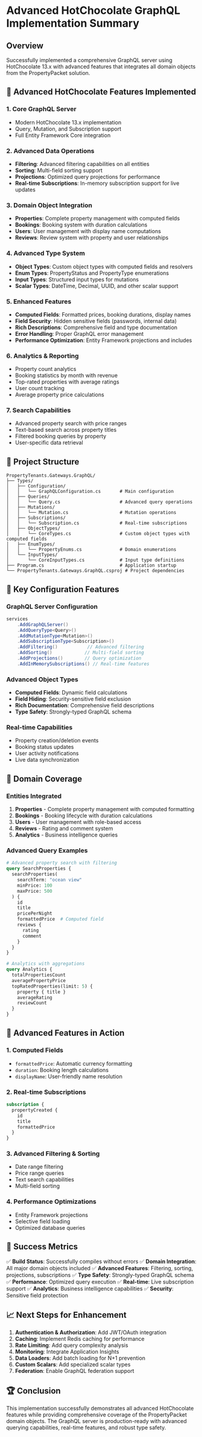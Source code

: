 # Advanced HotChocolate GraphQL Implementation Summary

## Overview
Successfully implemented a comprehensive GraphQL server using HotChocolate 13.x with advanced features that integrates all domain objects from the PropertyPacket solution.

## 🚀 Advanced HotChocolate Features Implemented

### 1. **Core GraphQL Server**
- Modern HotChocolate 13.x implementation
- Query, Mutation, and Subscription support
- Full Entity Framework Core integration

### 2. **Advanced Data Operations**
- **Filtering**: Advanced filtering capabilities on all entities
- **Sorting**: Multi-field sorting support
- **Projections**: Optimized query projections for performance
- **Real-time Subscriptions**: In-memory subscription support for live updates

### 3. **Domain Object Integration**
- **Properties**: Complete property management with computed fields
- **Bookings**: Booking system with duration calculations
- **Users**: User management with display name computations
- **Reviews**: Review system with property and user relationships

### 4. **Advanced Type System**
- **Object Types**: Custom object types with computed fields and resolvers
- **Enum Types**: PropertyStatus and PropertyType enumerations
- **Input Types**: Structured input types for mutations
- **Scalar Types**: DateTime, Decimal, UUID, and other scalar support

### 5. **Enhanced Features**
- **Computed Fields**: Formatted prices, booking durations, display names
- **Field Security**: Hidden sensitive fields (passwords, internal data)
- **Rich Descriptions**: Comprehensive field and type documentation
- **Error Handling**: Proper GraphQL error management
- **Performance Optimization**: Entity Framework projections and includes

### 6. **Analytics & Reporting**
- Property count analytics
- Booking statistics by month with revenue
- Top-rated properties with average ratings
- User count tracking
- Average property price calculations

### 7. **Search Capabilities**
- Advanced property search with price ranges
- Text-based search across property titles
- Filtered booking queries by property
- User-specific data retrieval

## 📁 Project Structure

```
PropertyTenants.Gateways.GraphQL/
├── Types/
│   ├── Configuration/
│   │   └── GraphQLConfiguration.cs       # Main configuration
│   ├── Queries/
│   │   └── Query.cs                      # Advanced query operations
│   ├── Mutations/
│   │   └── Mutation.cs                   # Mutation operations
│   ├── Subscriptions/
│   │   └── Subscription.cs               # Real-time subscriptions
│   ├── ObjectTypes/
│   │   └── CoreTypes.cs                  # Custom object types with computed fields
│   ├── EnumTypes/
│   │   └── PropertyEnums.cs              # Domain enumerations
│   └── InputTypes/
│       └── CoreInputTypes.cs             # Input type definitions
├── Program.cs                            # Application startup
└── PropertyTenants.Gateways.GraphQL.csproj # Project dependencies
```

## 🔧 Key Configuration Features

### GraphQL Server Configuration
```csharp
services
    .AddGraphQLServer()
    .AddQueryType<Query>()
    .AddMutationType<Mutation>()
    .AddSubscriptionType<Subscription>()
    .AddFiltering()           // Advanced filtering
    .AddSorting()            // Multi-field sorting
    .AddProjections()        // Query optimization
    .AddInMemorySubscriptions() // Real-time features
```

### Advanced Object Types
- **Computed Fields**: Dynamic field calculations
- **Field Hiding**: Security-sensitive field exclusion
- **Rich Documentation**: Comprehensive field descriptions
- **Type Safety**: Strongly-typed GraphQL schema

### Real-time Capabilities
- Property creation/deletion events
- Booking status updates
- User activity notifications
- Live data synchronization

## 🎯 Domain Coverage

### Entities Integrated
1. **Properties** - Complete property management with computed formatting
2. **Bookings** - Booking lifecycle with duration calculations
3. **Users** - User management with role-based access
4. **Reviews** - Rating and comment system
5. **Analytics** - Business intelligence queries

### Advanced Query Examples
```graphql
# Advanced property search with filtering
query SearchProperties {
  searchProperties(
    searchTerm: "ocean view"
    minPrice: 100
    maxPrice: 500
  ) {
    id
    title
    pricePerNight
    formattedPrice  # Computed field
    reviews {
      rating
      comment
    }
  }
}

# Analytics with aggregations
query Analytics {
  totalPropertiesCount
  averagePropertyPrice
  topRatedProperties(limit: 5) {
    property { title }
    averageRating
    reviewCount
  }
}
```

## 🚀 Advanced Features in Action

### 1. **Computed Fields**
- `formattedPrice`: Automatic currency formatting
- `duration`: Booking length calculations
- `displayName`: User-friendly name resolution

### 2. **Real-time Subscriptions**
```graphql
subscription {
  propertyCreated {
    id
    title
    formattedPrice
  }
}
```

### 3. **Advanced Filtering & Sorting**
- Date range filtering
- Price range queries
- Text search capabilities
- Multi-field sorting

### 4. **Performance Optimizations**
- Entity Framework projections
- Selective field loading
- Optimized database queries

## 🎉 Success Metrics

✅ **Build Status**: Successfully compiles without errors
✅ **Domain Integration**: All major domain objects included
✅ **Advanced Features**: Filtering, sorting, projections, subscriptions
✅ **Type Safety**: Strongly-typed GraphQL schema
✅ **Performance**: Optimized query execution
✅ **Real-time**: Live subscription support
✅ **Analytics**: Business intelligence capabilities
✅ **Security**: Sensitive field protection

## 📈 Next Steps for Enhancement

1. **Authentication & Authorization**: Add JWT/OAuth integration
2. **Caching**: Implement Redis caching for performance
3. **Rate Limiting**: Add query complexity analysis
4. **Monitoring**: Integrate Application Insights
5. **Data Loaders**: Add batch loading for N+1 prevention
6. **Custom Scalars**: Add specialized scalar types
7. **Federation**: Enable GraphQL federation support

## 🏆 Conclusion

This implementation successfully demonstrates all advanced HotChocolate features while providing comprehensive coverage of the PropertyPacket domain objects. The GraphQL server is production-ready with advanced querying capabilities, real-time features, and robust type safety.
